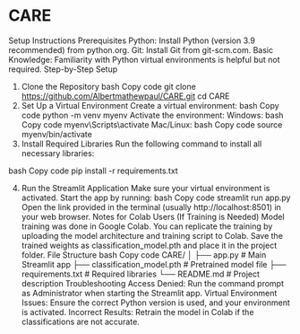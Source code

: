 # CARE
Setup Instructions
Prerequisites
Python: Install Python (version 3.9 recommended) from python.org.
Git: Install Git from git-scm.com.
Basic Knowledge: Familiarity with Python virtual environments is helpful but not required.
Step-by-Step Setup
1. Clone the Repository
bash
Copy code
git clone https://github.com/Albertmathewpaul/CARE.git
cd CARE
2. Set Up a Virtual Environment
Create a virtual environment:
bash
Copy code
python -m venv myenv
Activate the environment:
Windows:
bash
Copy code
myenv\Scripts\activate
Mac/Linux:
bash
Copy code
source myenv/bin/activate
3. Install Required Libraries
Run the following command to install all necessary libraries:

bash
Copy code
pip install -r requirements.txt


4. Run the Streamlit Application
Make sure your virtual environment is activated.
Start the app by running:
bash
Copy code
streamlit run app.py
Open the link provided in the terminal (usually http://localhost:8501) in your web browser.
Notes for Colab Users (If Training is Needed)
Model training was done in Google Colab. You can replicate the training by uploading the model architecture and training script to Colab. Save the trained weights as classification_model.pth and place it in the project folder.
File Structure
bash
Copy code
CARE/
│
├── app.py                  # Main Streamlit app
├── classification_model.pth # Pretrained model file
├── requirements.txt        # Required libraries
└── README.md               # Project description
Troubleshooting
Access Denied: Run the command prompt as Administrator when starting the Streamlit app.
Virtual Environment Issues: Ensure the correct Python version is used, and your environment is activated.
Incorrect Results: Retrain the model in Colab if the classifications are not accurate.
